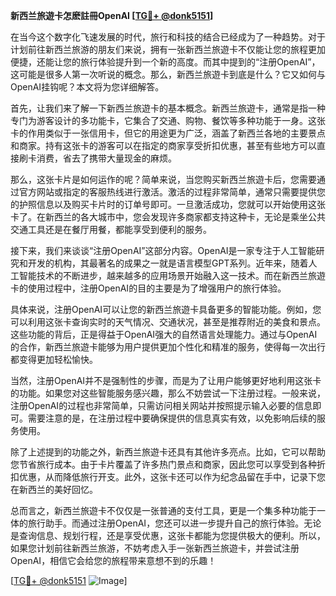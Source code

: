 **新西兰旅遊卡怎麽註冊OpenAI [[TG💪+ @donk5151](https://t.me/s/donk5151)]**

在当今这个数字化飞速发展的时代，旅行和科技的结合已经成为了一种趋势。对于计划前往新西兰旅游的朋友们来说，拥有一张新西兰旅遊卡不仅能让您的旅程更加便捷，还能让您的旅行体验提升到一个新的高度。而其中提到的“注册OpenAI”，这可能是很多人第一次听说的概念。那么，新西兰旅遊卡到底是什么？它又如何与OpenAI挂钩呢？本文将为您详细解答。

首先，让我们来了解一下新西兰旅遊卡的基本概念。新西兰旅遊卡，通常是指一种专门为游客设计的多功能卡，它集合了交通、购物、餐饮等多种功能于一身。这张卡的作用类似于一张信用卡，但它的用途更为广泛，涵盖了新西兰各地的主要景点和商家。持有这张卡的游客可以在指定的商家享受折扣优惠，甚至有些地方可以直接刷卡消费，省去了携带大量现金的麻烦。

那么，这张卡片是如何运作的呢？简单来说，当您购买新西兰旅遊卡后，您需要通过官方网站或指定的客服热线进行激活。激活的过程非常简单，通常只需要提供您的护照信息以及购买卡片时的订单号即可。一旦激活成功，您就可以开始使用这张卡了。在新西兰的各大城市中，您会发现许多商家都支持这种卡，无论是乘坐公共交通工具还是在餐厅用餐，都能享受到便利的服务。

接下来，我们来谈谈“注册OpenAI”这部分内容。OpenAI是一家专注于人工智能研究和开发的机构，其最著名的成果之一就是语言模型GPT系列。近年来，随着人工智能技术的不断进步，越来越多的应用场景开始融入这一技术。而在新西兰旅遊卡的使用过程中，注册OpenAI的目的主要是为了增强用户的旅行体验。

具体来说，注册OpenAI可以让您的新西兰旅遊卡具备更多的智能功能。例如，您可以利用这张卡查询实时的天气情况、交通状况，甚至是推荐附近的美食和景点。这些功能的背后，正是得益于OpenAI强大的自然语言处理能力。通过与OpenAI的合作，新西兰旅遊卡能够为用户提供更加个性化和精准的服务，使得每一次出行都变得更加轻松愉快。

当然，注册OpenAI并不是强制性的步骤，而是为了让用户能够更好地利用这张卡的功能。如果您对这些智能服务感兴趣，那么不妨尝试一下注册过程。一般来说，注册OpenAI的过程也非常简单，只需访问相关网站并按照提示输入必要的信息即可。需要注意的是，在注册过程中要确保提供的信息真实有效，以免影响后续的服务使用。

除了上述提到的功能之外，新西兰旅遊卡还具有其他许多亮点。比如，它可以帮助您节省旅行成本。由于卡片覆盖了许多热门景点和商家，因此您可以享受到各种折扣优惠，从而降低旅行开支。此外，这张卡还可以作为纪念品留在手中，记录下您在新西兰的美好回忆。

总而言之，新西兰旅遊卡不仅仅是一张普通的支付工具，更是一个集多种功能于一体的旅行助手。而通过注册OpenAI，您还可以进一步提升自己的旅行体验。无论是查询信息、规划行程，还是享受优惠，这张卡都能为您提供极大的便利。所以，如果您计划前往新西兰旅游，不妨考虑入手一张新西兰旅遊卡，并尝试注册OpenAI，相信它会给您的旅程带来意想不到的乐趣！

[[TG💪+ @donk5151](https://t.me/s/donk5151) ![Image](https://i.postimg.cc/rwNCRYN7/Snipaste-2025-04-30-17-27-05.png)]